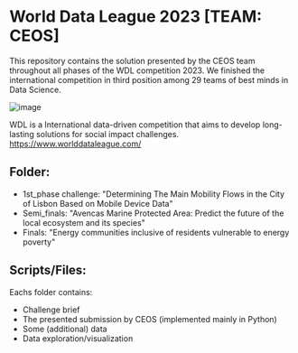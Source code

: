 # World Data League 2023 [TEAM: CEOS]
This repository contains the solution presented by the CEOS team throughout all phases of the WDL competition 2023. 
We finished the international competition in third position among 29 teams of best minds in Data Science.

![image](https://github.com/AMfeta99/World_Data_League_CEOS/assets/74252797/a138c383-60cc-4217-958d-c8c108c05125)

WDL is a International data-driven competition that aims to develop long-lasting solutions for social impact challenges.
https://www.worlddataleague.com/


## Folder:
- 1st_phase challenge: "Determining The Main Mobility Flows in the City of Lisbon Based on Mobile Device Data"
- Semi_finals: "Avencas Marine Protected Area: Predict the future of the local ecosystem and its species"
- Finals: "Energy communities inclusive of residents vulnerable to energy poverty"

## Scripts/Files:
Eachs folder contains:
- Challenge brief
- The presented submission by CEOS (implemented mainly in Python)
- Some (additional) data
- Data exploration/visualization
